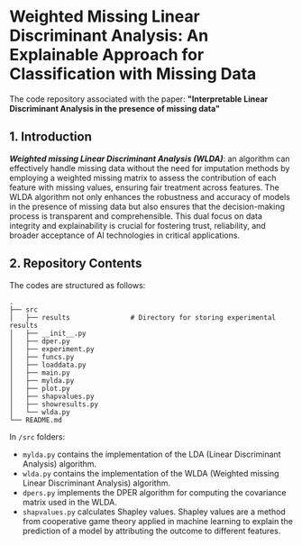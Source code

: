 # Weighted Missing Linear Discriminant Analysis: An Explainable Approach for Classification with Missing Data
The code repository associated with the paper: **"Interpretable Linear Discriminant Analysis in the presence of missing data"**

## 1. Introduction
***Weighted missing Linear Discriminant Analysis (WLDA)***: an algorithm can effectively handle missing data without the need for imputation methods by employing a weighted missing matrix to assess the contribution of each feature with missing values, ensuring fair treatment across features. The WLDA algorithm not only enhances the robustness and accuracy of models in the presence of missing data but also ensures that the decision-making process is transparent and comprehensible. This dual focus on data integrity and explainability is crucial for fostering trust, reliability, and broader acceptance of AI technologies in critical applications.

## 2. Repository Contents
The codes are structured as follows:
```
.
├── src                    
│   ├── results               # Directory for storing experimental results
│   ├── __init__.py           
│   ├── dper.py           
│   ├── experiment.py
│   ├── funcs.py
│   ├── loaddata.py
│   ├── main.py
│   ├── mylda.py
│   ├── plot.py
│   ├── shapvalues.py
│   ├── showresults.py           
│   └── wlda.py             
└── README.md
```
In `/src` folders: 
- `mylda.py` contains the implementation of the LDA (Linear Discriminant Analysis) algorithm.
- `wlda.py` contains the implementation of the WLDA (Weighted missing Linear Discriminant Analysis) algorithm.
- `dpers.py` implements the DPER algorithm for computing the covariance matrix used in the WLDA.
- `shapvalues.py` calculates Shapley values. Shapley values are a method from cooperative game theory applied in machine learning to explain the prediction of a model by attributing the outcome to different features.
